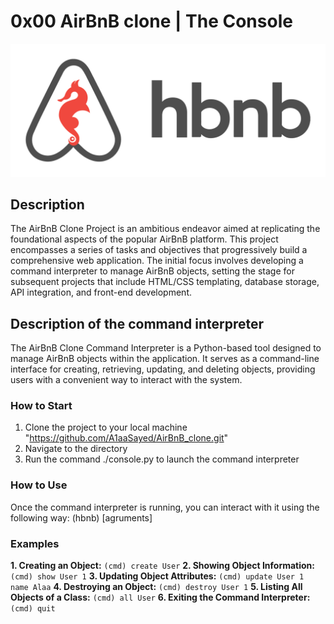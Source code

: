 # 0x00 AirBnB clone | The Console
![alt text](image.png)

## Description
The AirBnB Clone Project is an ambitious endeavor aimed at replicating the foundational aspects of the popular AirBnB platform. This project encompasses a series of tasks and objectives that progressively build a comprehensive web application. The initial focus involves developing a command interpreter to manage AirBnB objects, setting the stage for subsequent projects that include HTML/CSS templating, database storage, API integration, and front-end development.

## Description of the command interpreter
The AirBnB Clone Command Interpreter is a Python-based tool designed to manage AirBnB objects within the application. It serves as a command-line interface for creating, retrieving, updating, and deleting objects, providing users with a convenient way to interact with the system.

### How to Start
1. Clone the project to your local machine "https://github.com/A1aaSayed/AirBnB_clone.git"
2. Navigate to the directory
3. Run the command ./console.py to launch the command interpreter

### How to Use
Once the command interpreter is running, you can interact with it using the following way:
(hbnb) <command> [agruments]

### Examples
**1. Creating an Object:**
`(cmd) create User`
**2. Showing Object Information:**
`(cmd) show User 1`
**3. Updating Object Attributes:**
`(cmd) update User 1 name Alaa`
**4. Destroying an Object:**
`(cmd) destroy User 1`
**5. Listing All Objects of a Class:**
`(cmd) all User`
**6. Exiting the Command Interpreter:**
`(cmd) quit`

